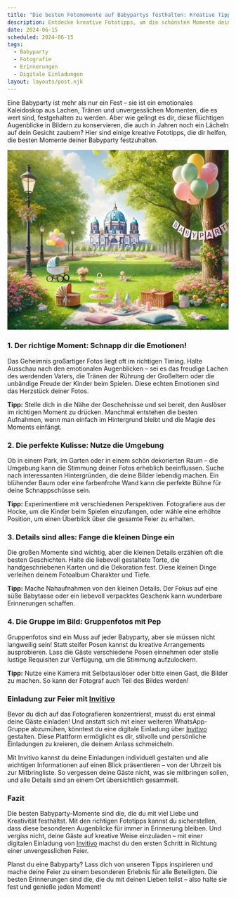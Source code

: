 ```yaml
---
title: "Die besten Fotomomente auf Babypartys festhalten: Kreative Tipps für unvergessliche Erinnerungen"
description: Entdecke kreative Fototipps, um die schönsten Momente deiner Babyparty festzuhalten, und erfahre, wie digitale Einladungen von Invitivo die Planung erleichtern.
date: 2024-06-15
scheduled: 2024-06-15
tags:
  - Babyparty
  - Fotografie
  - Erinnerungen
  - Digitale Einladungen
layout: layouts/post.njk
---
```


Eine Babyparty ist mehr als nur ein Fest – sie ist ein emotionales Kaleidoskop aus Lachen, Tränen und unvergesslichen Momenten, die es wert sind, festgehalten zu werden. Aber wie gelingt es dir, diese flüchtigen Augenblicke in Bildern zu konservieren, die auch in Jahren noch ein Lächeln auf dein Gesicht zaubern? Hier sind einige kreative Fototipps, die dir helfen, die besten Momente deiner Babyparty festzuhalten.

![Babyparty Fotoshooting](/img/picnic-park.webp)

### 1. **Der richtige Moment: Schnapp dir die Emotionen!**

Das Geheimnis großartiger Fotos liegt oft im richtigen Timing. Halte Ausschau nach den emotionalen Augenblicken – sei es das freudige Lachen des werdenden Vaters, die Tränen der Rührung der Großeltern oder die unbändige Freude der Kinder beim Spielen. Diese echten Emotionen sind das Herzstück deiner Fotos.

**Tipp:** Stelle dich in die Nähe der Geschehnisse und sei bereit, den Auslöser im richtigen Moment zu drücken. Manchmal entstehen die besten Aufnahmen, wenn man einfach im Hintergrund bleibt und die Magie des Moments einfängt.

### 2. **Die perfekte Kulisse: Nutze die Umgebung**

Ob in einem Park, im Garten oder in einem schön dekorierten Raum – die Umgebung kann die Stimmung deiner Fotos erheblich beeinflussen. Suche nach interessanten Hintergründen, die deine Bilder lebendig machen. Ein blühender Baum oder eine farbenfrohe Wand kann die perfekte Bühne für deine Schnappschüsse sein.

**Tipp:** Experimentiere mit verschiedenen Perspektiven. Fotografiere aus der Hocke, um die Kinder beim Spielen einzufangen, oder wähle eine erhöhte Position, um einen Überblick über die gesamte Feier zu erhalten.

### 3. **Details sind alles: Fange die kleinen Dinge ein**

Die großen Momente sind wichtig, aber die kleinen Details erzählen oft die besten Geschichten. Halte die liebevoll gestaltete Torte, die handgeschriebenen Karten und die Dekoration fest. Diese kleinen Dinge verleihen deinem Fotoalbum Charakter und Tiefe.

**Tipp:** Mache Nahaufnahmen von den kleinen Details. Der Fokus auf eine süße Babytasse oder ein liebevoll verpacktes Geschenk kann wunderbare Erinnerungen schaffen.

### 4. **Die Gruppe im Bild: Gruppenfotos mit Pep**

Gruppenfotos sind ein Muss auf jeder Babyparty, aber sie müssen nicht langweilig sein! Statt steifer Posen kannst du kreative Arrangements ausprobieren. Lass die Gäste verschiedene Posen einnehmen oder stelle lustige Requisiten zur Verfügung, um die Stimmung aufzulockern.

**Tipp:** Nutze eine Kamera mit Selbstauslöser oder bitte einen Gast, die Bilder zu machen. So kann der Fotograf auch Teil des Bildes werden!

### **Einladung zur Feier mit [Invitivo](https://invitivo.com/create)**

Bevor du dich auf das Fotografieren konzentrierst, musst du erst einmal deine Gäste einladen! Und anstatt sich mit einer weiteren WhatsApp-Gruppe abzumühen, könntest du eine digitale Einladung über [Invitivo](https://invitivo.com/) gestalten. Diese Plattform ermöglicht es dir, stilvolle und persönliche Einladungen zu kreieren, die deinem Anlass schmeicheln.

Mit Invitivo kannst du deine Einladungen individuell gestalten und alle wichtigen Informationen auf einen Blick präsentieren – von der Uhrzeit bis zur Mitbringliste. So vergessen deine Gäste nicht, was sie mitbringen sollen, und alle Details sind an einem Ort übersichtlich gesammelt.

### **Fazit**

Die besten Babyparty-Momente sind die, die du mit viel Liebe und Kreativität festhältst. Mit den richtigen Fototipps kannst du sicherstellen, dass diese besonderen Augenblicke für immer in Erinnerung bleiben. Und vergiss nicht, deine Gäste auf kreative Weise einzuladen – mit einer digitalen Einladung von [Invitivo](https://invitivo.com) machst du den ersten Schritt in Richtung einer unvergesslichen Feier.

Planst du eine Babyparty? Lass dich von unseren Tipps inspirieren und mache deine Feier zu einem besonderen Erlebnis für alle Beteiligten. Die besten Erinnerungen sind die, die du mit deinen Lieben teilst – also halte sie fest und genieße jeden Moment!
